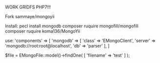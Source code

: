 
WORK GRIDFS PHP7!!!

Fork sammaye/mongoyii

Install: 
pecl install mongodb
composer ruquire mongofill/mongofill
composer ruquire koma136/MongoYii

use:
'components' => [
        'mongodb' => [
            'class' => 'EMongoClient',
            'server' => 'mongodb://root:root@localhost',
            'db' => 'parser'
        ],
]        

$file = EMongoFile::model()->findOne(
                [
                    'filename' => 'test'
                ]
            );
